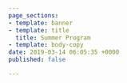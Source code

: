 ```yaml
---
page_sections:
- template: banner
- template: title
  title: Summer Program
- template: body-copy
date: 2019-03-14 06:05:35 +0000
published: false

---
```


